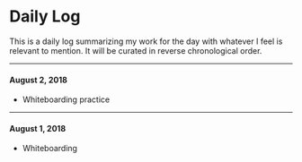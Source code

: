 # Daily Log

This is a daily log summarizing my work for the day with whatever I feel is relevant to mention. It will be curated in reverse chronological order.

---

#### August 2, 2018

- Whiteboarding practice

---

#### August 1, 2018

- Whiteboarding